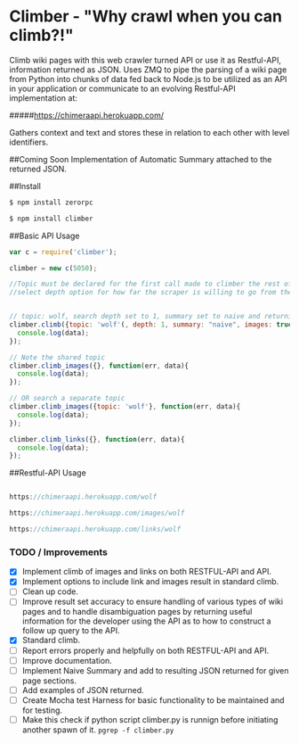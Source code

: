 # Climber - "Why crawl when you can climb?!"
Climb wiki pages with this web crawler turned API or use it as Restful-API, information returned as JSON.
Uses ZMQ to pipe the parsing of a wiki page from Python into chunks of data fed back to Node.js to be utilized as an API in your application or communicate to an evolving Restful-API implementation at:

#####https://chimeraapi.herokuapp.com/

Gathers context and text and stores these in relation to each other with level identifiers.

##Coming Soon
Implementation of Automatic Summary attached to the returned JSON.

##Install

```javascript
$ npm install zerorpc

$ npm install climber

```

##Basic API Usage
```javascript
var c = require('climber');

climber = new c(5050);

//Topic must be declared for the first call made to climber the rest of the arguments are optional.
//select depth option for how far the scraper is willing to go from the orgin page to gather more information in subsequent links for definitions and sub links on wikipedia. (Summary will be applied to these as well.)


// topic: wolf, search depth set to 1, summary set to naive and returning a summary as part of the resulting JSON, images set to be included in returned json  
climber.climb({topic: 'wolf'(, depth: 1, summary: "naive", images: true)}, function(err, data){
  console.log(data);
});

// Note the shared topic
climber.climb_images({}, function(err, data){
  console.log(data);
});

// OR search a separate topic
climber.climb_images({topic: 'wolf'}, function(err, data){
  console.log(data);
});

climber.climb_links({}, function(err, data){
  console.log(data);
});
```

##Restful-API Usage
```javascript

https://chimeraapi.herokuapp.com/wolf

https://chimeraapi.herokuapp.com/images/wolf

https://chimeraapi.herokuapp.com/links/wolf

```

### TODO / Improvements

- [x] Implement climb of images and links on both RESTFUL-API and API.
- [x] Implement options to include link and images result in standard climb.
- [ ] Clean up code.
- [ ] Improve result set accuracy to ensure handling of various types of wiki pages and to handle disambiguation pages by returning useful information for the developer using the API as to how to construct a follow up query to the API.
- [x] Standard climb.
- [ ] Report errors properly and helpfully on both RESTFUL-API and API.
- [ ] Improve documentation.
- [ ] Implement Naive Summary and add to resulting JSON returned for given page sections.
- [ ] Add examples of JSON returned.
- [ ] Create Mocha test Harness for basic functionality to be maintained and for testing.
- [ ] Make this check if python script climber.py is runnign before initiating another spawn of it. `pgrep -f climber.py`
